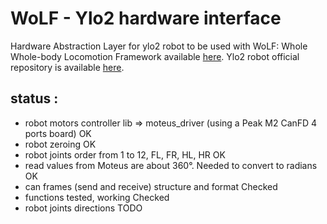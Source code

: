 # WoLF - Ylo2 hardware interface

Hardware Abstraction Layer for ylo2 robot to be used with WoLF: Whole Whole-body Locomotion Framework
available [here](https://github.com/graiola/wolf-setup).
Ylo2 robot official repository is available [here](https://github.com/elpimous/ylo-2).

status :
--------
- robot motors controller lib => moteus_driver (using a Peak M2 CanFD 4 ports board)  OK
- robot zeroing                                                                       OK
- robot joints order from 1 to 12, FL, FR, HL, HR                                     OK
- read values from Moteus are about 360°.  Needed to convert to radians               OK                
- can frames (send and receive) structure and format                                Checked
- functions tested, working							       Checked
- robot joints directions                                                             TODO

